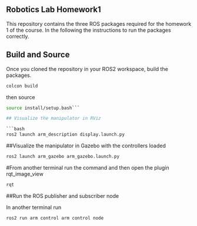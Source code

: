 ## Robotics Lab Homework1

This repository contains the three ROS packages required for the homework 1 of the course. In the following the instructions to run the packages correctly.

## Build and Source

Once you cloned the repository in your ROS2 workspace, build the packages.

```bash
colcon build
```
then source 
```bash
source install/setup.bash```

## Visualize the manipulator in RViz

```bash
ros2 launch arm_description display.launch.py
```


##Visualize the manipulator in Gazebo with the controllers loaded
```bash
ros2 launch arm_gazebo arm_gazebo.launch.py
```

#From another terminal run the command and then open the plugin rqt_image_view
```bash
rqt
```
##Run the ROS publisher and subscriber node

In another terminal run
```bash
ros2 run arm control arm control node
```








